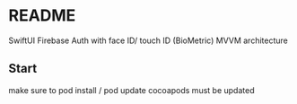 # README
SwiftUI 
Firebase Auth with face ID/ touch ID (BioMetric)
MVVM architecture

## Start
make sure to pod install / pod update
cocoapods must be updated 

